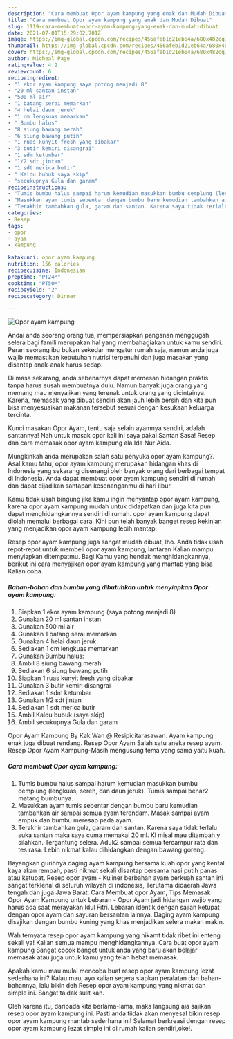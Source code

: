 ```yaml
---
description: "Cara membuat Opor ayam kampung yang enak dan Mudah Dibuat"
title: "Cara membuat Opor ayam kampung yang enak dan Mudah Dibuat"
slug: 1119-cara-membuat-opor-ayam-kampung-yang-enak-dan-mudah-dibuat
date: 2021-07-01T15:29:02.701Z
image: https://img-global.cpcdn.com/recipes/456afeb1d21eb64a/680x482cq70/opor-ayam-kampung-foto-resep-utama.jpg
thumbnail: https://img-global.cpcdn.com/recipes/456afeb1d21eb64a/680x482cq70/opor-ayam-kampung-foto-resep-utama.jpg
cover: https://img-global.cpcdn.com/recipes/456afeb1d21eb64a/680x482cq70/opor-ayam-kampung-foto-resep-utama.jpg
author: Micheal Page
ratingvalue: 4.2
reviewcount: 6
recipeingredient:
- "1 ekor ayam kampung saya potong menjadi 8"
- "20 ml santan instan"
- "500 ml air"
- "1 batang serai memarkan"
- "4 helai daun jeruk"
- "1 cm lengkuas memarkan"
- " Bumbu halus"
- "8 siung bawang merah"
- "6 siung bawang putih"
- "1 ruas kunyit fresh yang dibakar"
- "3 butir kemiri disangrai"
- "1 sdm ketumbar"
- "1/2 sdt jintan"
- "1 sdt merica butir"
- " Kaldu bubuk saya skip"
- "secukupnya Gula dan garam"
recipeinstructions:
- "Tumis bumbu halus sampai harum kemudian masukkan bumbu cemplung (lengkuas, sereh, dan daun jeruk). Tumis sampai benar2 matang bumbunya."
- "Masukkan ayam tumis sebentar dengan bumbu baru kemudian tambahkan air sampai semua ayam terendam. Masak sampai ayam empuk dan bumbu meresap pada ayam."
- "Terakhir tambahkan gula, garam dan santan. Karena saya tidak terlalu suka santan maka saya cuma memakai 20 ml. Kl misal mau ditambah y silahkan. Tergantung selera. Aduk2 sampai semua tercampur rata dan tes rasa. Lebih nikmat kalau dihidangkan dengan bawang goreng."
categories:
- Resep
tags:
- opor
- ayam
- kampung

katakunci: opor ayam kampung 
nutrition: 156 calories
recipecuisine: Indonesian
preptime: "PT24M"
cooktime: "PT50M"
recipeyield: "2"
recipecategory: Dinner

---
```



![Opor ayam kampung](https://img-global.cpcdn.com/recipes/456afeb1d21eb64a/680x482cq70/opor-ayam-kampung-foto-resep-utama.jpg)

Andai anda seorang orang tua, mempersiapkan panganan menggugah selera bagi famili merupakan hal yang membahagiakan untuk kamu sendiri. Peran seorang ibu bukan sekedar mengatur rumah saja, namun anda juga wajib memastikan kebutuhan nutrisi terpenuhi dan juga masakan yang disantap anak-anak harus sedap.

Di masa  sekarang, anda sebenarnya dapat memesan hidangan praktis tanpa harus susah membuatnya dulu. Namun banyak juga orang yang memang mau menyajikan yang terenak untuk orang yang dicintainya. Karena, memasak yang dibuat sendiri akan jauh lebih bersih dan kita pun bisa menyesuaikan makanan tersebut sesuai dengan kesukaan keluarga tercinta. 

Kunci masakan Opor Ayam, tentu saja selain ayamnya sendiri, adalah santannya! Nah untuk masak opor kali ini saya pakai Santan Sasa! Resep dan cara memasak opor ayam kampung ala Ida Nur Aida.

Mungkinkah anda merupakan salah satu penyuka opor ayam kampung?. Asal kamu tahu, opor ayam kampung merupakan hidangan khas di Indonesia yang sekarang disenangi oleh banyak orang dari berbagai tempat di Indonesia. Anda dapat membuat opor ayam kampung sendiri di rumah dan dapat dijadikan santapan kesenanganmu di hari libur.

Kamu tidak usah bingung jika kamu ingin menyantap opor ayam kampung, karena opor ayam kampung mudah untuk didapatkan dan juga kita pun dapat menghidangkannya sendiri di rumah. opor ayam kampung dapat diolah memalui berbagai cara. Kini pun telah banyak banget resep kekinian yang menjadikan opor ayam kampung lebih mantap.

Resep opor ayam kampung juga sangat mudah dibuat, lho. Anda tidak usah repot-repot untuk membeli opor ayam kampung, lantaran Kalian mampu menyiapkan ditempatmu. Bagi Kamu yang hendak menghidangkannya, berikut ini cara menyajikan opor ayam kampung yang mantab yang bisa Kalian coba.

<!--inarticleads1-->

##### Bahan-bahan dan bumbu yang dibutuhkan untuk menyiapkan Opor ayam kampung:

1. Siapkan 1 ekor ayam kampung (saya potong menjadi 8)
1. Gunakan 20 ml santan instan
1. Gunakan 500 ml air
1. Gunakan 1 batang serai memarkan
1. Gunakan 4 helai daun jeruk
1. Sediakan 1 cm lengkuas memarkan
1. Gunakan  Bumbu halus:
1. Ambil 8 siung bawang merah
1. Sediakan 6 siung bawang putih
1. Siapkan 1 ruas kunyit fresh yang dibakar
1. Gunakan 3 butir kemiri disangrai
1. Sediakan 1 sdm ketumbar
1. Gunakan 1/2 sdt jintan
1. Sediakan 1 sdt merica butir
1. Ambil  Kaldu bubuk (saya skip)
1. Ambil secukupnya Gula dan garam


Opor Ayam Kampung By Kak Wan @ Resipicitarasawan. Ayam kampung enak juga dibuat rendang. Resep Opor Ayam Salah satu aneka resep ayam. Resep Opor Ayam Kampung-Masih mengusung tema yang sama yaitu kuah. 

<!--inarticleads2-->

##### Cara membuat Opor ayam kampung:

1. Tumis bumbu halus sampai harum kemudian masukkan bumbu cemplung (lengkuas, sereh, dan daun jeruk). Tumis sampai benar2 matang bumbunya.
1. Masukkan ayam tumis sebentar dengan bumbu baru kemudian tambahkan air sampai semua ayam terendam. Masak sampai ayam empuk dan bumbu meresap pada ayam.
1. Terakhir tambahkan gula, garam dan santan. Karena saya tidak terlalu suka santan maka saya cuma memakai 20 ml. Kl misal mau ditambah y silahkan. Tergantung selera. Aduk2 sampai semua tercampur rata dan tes rasa. Lebih nikmat kalau dihidangkan dengan bawang goreng.


Bayangkan gurihnya daging ayam kampung bersama kuah opor yang kental kaya akan rempah, pasti nikmat sekali disantap bersama nasi putih panas atau ketupat. Resep opor ayam - Kuliner berbahan ayam berkuah santan ini sangat terklenal di seluruh wilayah di indonesia, Terutama didaerah Jawa tengah dan juga Jawa Barat. Cara Membuat opor Ayam, Tips Memasak Opor Ayam Kampung untuk Lebaran - Opor Ayam jadi hidangan wajib yang harus ada saat merayakan Idul Fitri. Lebaran identik dengan sajian ketupat dengan opor ayam dan sayuran bersantan lainnya. Daging ayam kampung disajikan dengan bumbu kuning yang khas menjadikan selera makan makin. 

Wah ternyata resep opor ayam kampung yang nikamt tidak ribet ini enteng sekali ya! Kalian semua mampu menghidangkannya. Cara buat opor ayam kampung Sangat cocok banget untuk anda yang baru akan belajar memasak atau juga untuk kamu yang telah hebat memasak.

Apakah kamu mau mulai mencoba buat resep opor ayam kampung lezat sederhana ini? Kalau mau, ayo kalian segera siapkan peralatan dan bahan-bahannya, lalu bikin deh Resep opor ayam kampung yang nikmat dan simple ini. Sangat taidak sulit kan. 

Oleh karena itu, daripada kita berlama-lama, maka langsung aja sajikan resep opor ayam kampung ini. Pasti anda tiidak akan menyesal bikin resep opor ayam kampung mantab sederhana ini! Selamat berkreasi dengan resep opor ayam kampung lezat simple ini di rumah kalian sendiri,oke!.

